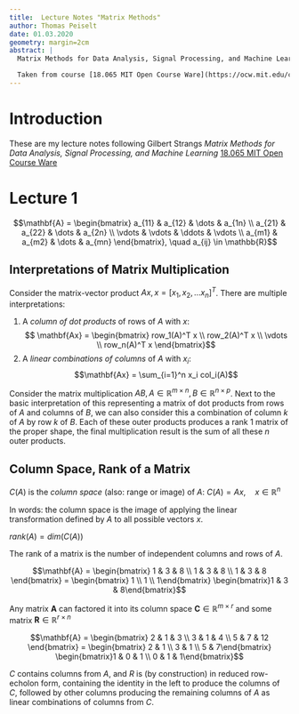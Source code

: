 ```yaml
---
title:  Lecture Notes "Matrix Methods"
author: Thomas Peiselt
date: 01.03.2020
geometry: margin=2cm
abstract: |
  Matrix Methods for Data Analysis, Signal Processing, and Machine Learning (Gilbert Strang)

  Taken from course [18.065 MIT Open Course Ware](https://ocw.mit.edu/courses/mathematics/18-065-matrix-methods-in-data-analysis-signal-processing-and-machine-learning-spring-2018/index.htm)
---
```


# Introduction

These are my lecture notes following Gilbert Strangs _Matrix Methods for Data
Analysis, Signal Processing, and Machine Learning_ [18.065 MIT Open Course Ware](
https://ocw.mit.edu/courses/mathematics/18-065-matrix-methods-in-data-analysis-signal-processing-and-machine-learning-spring-2018/index.htm)

# Lecture 1

$$\mathbf{A} = \begin{bmatrix} a_{11} & a_{12} & \dots  & a_{1n} \\
		                 a_{21} & a_{22} & \dots  & a_{2n} \\
						 \vdots & \vdots & \ddots  & \vdots \\
		                 a_{m1} & a_{m2} & \dots  & a_{mn}
\end{bmatrix}, \quad a_{ij} \in \mathbb{R}$$

## Interpretations of Matrix Multiplication

Consider the matrix-vector product $Ax, x = [x_1, x_2, \dots x_n]^T$. There are multiple interpretations:

1. A _column of dot products_ of rows of $A$ with $x$:
$$ \mathbf{Ax} = \begin{bmatrix}
  row_1(A)^T x \\
  row_2(A)^T x \\
  \vdots \\
  row_n(A)^T x
\end{bmatrix}$$
2. A _linear combinations of columns_ of $A$ with $x_i$:
$$\mathbf{Ax} = \sum_{i=1}^n x_i col_i(A)$$

Consider the matrix multiplication $AB, A \in \mathbb{R}^{m \times n}, B \in \mathbb{R}^{n \times p}$.
Next to the basic interpretation of this
representing a matrix of dot products from rows of $A$ and columns of $B$, we
can also consider this a combination of column $k$ of $A$ by row $k$ of $B$.
Each of these outer products produces a rank 1 matrix of the proper shape, the
final multiplication result is the sum of all these $n$ outer products.


## Column Space, Rank of a Matrix

$C(A)$ is the _column space_ (also: range or image) of $A$: $C(A) = Ax, \quad x \in \mathbb{R}^n$
   
In words: the column space is the image of applying the linear transformation
defined by $A$ to all possible vectors $x$.

$rank(A) = dim(C(A))$

The rank of a matrix is the number of independent columns and rows of $A$.

$$\mathbf{A}
= \begin{bmatrix}
	1 & 3 & 8 \\
	1 & 3 & 8 \\
	1 & 3 & 8 
\end{bmatrix}
=  \begin{bmatrix} 1 \\ 1 \\ 1\end{bmatrix} \begin{bmatrix}1 & 3 & 8\end{bmatrix}$$ 

Any matrix $\mathbf{A}$ can factored it into its column space $\mathbf{C}
\in \mathbb{R}^{m \times r}$ and some matrix $\mathbf{R} \in \mathbb{R}^{r
\times n}$ 

$$\mathbf{A}
= \begin{bmatrix}
	2 & 1 & 3 \\
	3 & 1 & 4 \\
	5 & 7 & 12 
\end{bmatrix}
=  \begin{bmatrix} 2 & 1 \\ 3 & 1 \\ 5 & 7\end{bmatrix}
	\begin{bmatrix}1 & 0 & 1 \\ 0 & 1 & 1\end{bmatrix}$$ 

$C$ contains columns from $A$, and $R$ is (by construction) in reduced
row-echolon form, containing the identity in the left to produce the columns of
$C$, followed by other columns producing the remaining columns of $A$ as linear
combinations of columns from $C$.
